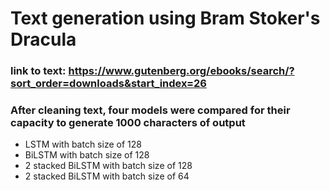 # Text generation using Bram Stoker's Dracula
### link to text: https://www.gutenberg.org/ebooks/search/?sort_order=downloads&start_index=26

### After cleaning text, four models were compared for their capacity to generate 1000 characters of output
* LSTM with batch size of 128
* BiLSTM with batch size of 128
* 2 stacked BiLSTM with batch size of 128
* 2 stacked BiLSTM with batch size of 64
